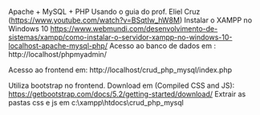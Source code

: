 Apache + MySQL + PHP
Usando o guia do prof. Eliel Cruz (https://www.youtube.com/watch?v=BSqtIw_hW8M)
Instalar o XAMPP no Windows 10
https://www.webmundi.com/desenvolvimento-de-sistemas/xampp/como-instalar-o-servidor-xampp-no-windows-10-localhost-apache-mysql-php/
Acesso ao banco de dados em : http://localhost/phpmyadmin/

Acesso ao frontend em: http://localhost/crud_php_mysql/index.php

Utiliza bootstrap no frontend.
Download em (Compiled CSS and JS):
https://getbootstrap.com/docs/5.2/getting-started/download/
Extrair as pastas css e js em c:\xampp\htdocs\crud_php_mysql
